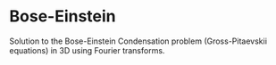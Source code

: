 Bose-Einstein
=============

Solution to the Bose-Einstein Condensation problem (Gross-Pitaevskii equations) in 3D using Fourier transforms.
